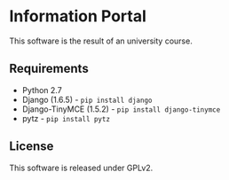 Information Portal
==================

 This software is the result of an university course.  

Requirements
------------

 - Python 2.7
 - Django (1.6.5) - `pip install django` 
 - Django-TinyMCE (1.5.2) - `pip install django-tinymce`
 - pytz - `pip install pytz`

License
-------
 
 This software is released under GPLv2.

